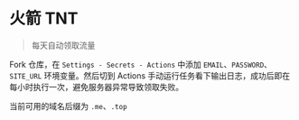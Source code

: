 # 火箭 TNT

> 每天自动领取流量

Fork 仓库，在 `Settings - Secrets - Actions` 中添加 `EMAIL`、`PASSWORD`、`SITE_URL` 环境变量。然后切到 Actions 手动运行任务看下输出日志，成功后即在每小时执行一次，避免服务器异常导致领取失败。

当前可用的域名后缀为 `.me`、`.top`
